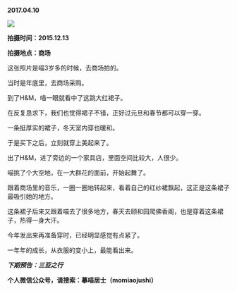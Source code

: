 
          
**2017.04.10**

![](http://imglf1.nosdn.127.net/img/TCt1TGZMcm1jelRBZzh0VW04NTNlK0RZN0FlM1hlSU5PbDBuY2dWMkFCND0.jpg)


**拍摄时间：2015.12.13**

**拍摄地点：商场**

这张照片是喵3岁多的时候，去商场拍的。

当时是年底里，去商场采购。

到了H&amp;M，喵一眼就看中了这跳大红裙子。

在反复恳求下，我们也觉得裙子不错，正好过元旦和春节都可以穿一穿。

一条挺厚实的裙子，冬天室内穿也暖和。

于是买下之后，立刻就穿上美起来了。

出了H&amp;M，进了旁边的一个家具店，里面空间比较大，人很少。

喵挑了个大空地，在一大群花的面前，开始起舞了。

跟着商场里的音乐，一圈一圈地转起来，看着自己的红纱裙飘起，这正是这条裙子最吸引她的地方。

这条裙子后来又跟着喵去了很多地方，春天去颐和园爬佛香阁，也是穿着这条裙子，热得一身大汗。

今年发出来再准备穿时，已经明显感觉有点紧了。

一年年的成长，从衣服的变小上，最能看出来。


***下期预告：三亚之行***


**个人微信公众号，请搜索：摹喵居士（momiaojushi）**

        